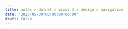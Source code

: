 ```yaml
---
title: notes > dotnet > winui 3 > design > navigation
date: "2023-05-30T00:00:00-06:00"
draft: false
---
```

